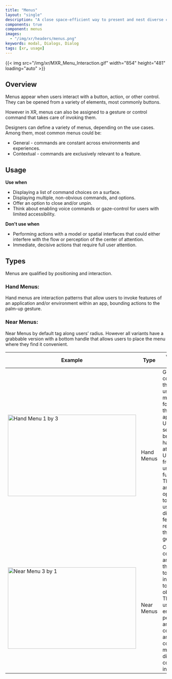 ```yaml
---
title: "Menus"
layout: "single"
description: "A close space-efficient way to present and nest diverse commands."
components: true
component: menus
images:
  - "/img/xr/headers/menus.png"
keywords: modal, Dialogs, Dialog
tags: [xr, usage]
---
```


{{< img src="/img/xr/MXR_Menu_Interaction.gif" width="854" height="481" loading="auto" >}}

## Overview

Menus appear when users interact with a button, action, or other control. They can be opened from a variety of elements, most commonly buttons.

However in XR, menus can also be assigned to a gesture or control command that takes care of invoking them.

Designers can define a variety of menus, depending on the use cases. Among them, most common menus could be:

- General - commands are constant across environments and experiences.
- Contextual - commands are exclusively relevant to a feature.

## Usage

**Use when**

- Displaying a list of command choices on a surface.
- Displaying multiple, non-obvious commands, and options.
- Offer an option to close and/or unpin.
- Think about enabling voice commands or gaze-control for users with limited accessibility.

**Don't use when**

- Performing actions with a model or spatial interfaces that could either interfere with the flow or perception of the center of attention.
- Immediate, decisive actions that require full user attention.

## Types

Menus are qualified by positioning and interaction.

### Hand Menus:

Hand menus are interaction patterns that allow users to invoke features of an application and/or environment within an app, bounding actions to the palm-up gesture.

### Near Menus:

Near Menus by default tag along users’ radius. However all variants have a grabbable version with a bottom handle that allows users to place the menu where they find it convenient.

<table class="table table-bordered">
  <thead class="thead-light">
    <tr>
      <th>Example</th>
      <th>Type </th>
      <th>When to use</th>
    </tr>
  </thead>
  <tbody>
      <td><img src="/img/xr/HandMenu_Classic_1x3.png" alt="Hand Menu 1 by 3" width="400" height="254" loading="lazy"></td>
      <td>Hand Menus</td>
      <td>
        Generic commands that allow users to move forward in the application. Users can seamlessly bring up hand-attached UIs for frequently used functions. They offer an opportunity to help users discover features by relying on this natural gesture.
      </td>
    </tr>
    <tr>
        <tr>
      <td><img src="/img/xr/NearMenu_Classic_3x1.png" alt="Near Menu 3 by 1" width="400" height="254" loading="lazy"></td>
      <td>Near Menus</td>
      <td>
        Contextual commands and actions that need to be taken in relation to a virtual object.  They usually emerge pop from another command and can contain multiple, diverse commands in them.
      </td>
    </tr>
    <tr>
  </tbody>
</table>
